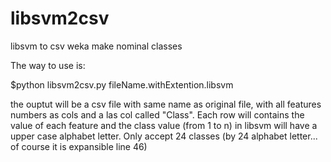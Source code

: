 
# libsvm2csv
libsvm to csv weka make nominal classes

The way to use is:

$python libsvm2csv.py fileName.withExtention.libsvm

the ouptut will be a csv file with same name as original file, with all features numbers as cols and a las col called "Class".
Each row will contains the value of each feature and the class value (from 1 to n) in libsvm will have a upper case alphabet letter.
Only accept 24 classes (by 24 alphabet letter... of course it is expansible line 46)

